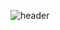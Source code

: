 ![header](https://capsule-render.vercel.app/api?type=slice&color=auto&height=300&section=header&text=Hwang Kyo Jin&fontSize=90)

